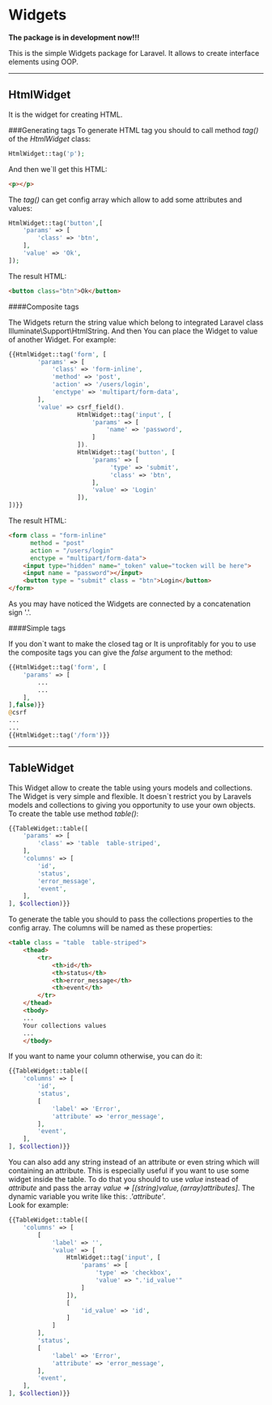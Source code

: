 # Widgets
**The package is in development now!!!**

This is the simple Widgets package for Laravel. It allows to create interface elements using OOP.
***
HtmlWidget
-----------------------------------
It is the widget for creating HTML.

###Generating tags
To generate HTML tag you should to call method _tag()_ of the _HtmlWidget_ class:
```php
HtmlWidget::tag('p');
```
And then we`ll get this HTML:
```html
<p></p>
```

The _tag()_ can get config array which allow to add some attributes and values:
```php
HtmlWidget::tag('button',[
    'params' => [
        'class' => 'btn',
    ],
    'value' => 'Ok',
]);
```
The result HTML:
```html
<button class="btn">Ok</button>
```

####Composite tags

The Widgets return the string value which belong to integrated Laravel class Illuminate\Support\HtmlString. And then
You can place the Widget to value of another Widget. For example:
```php
{{HtmlWidget::tag('form', [
        'params' => [
            'class' => 'form-inline',
            'method' => 'post',
            'action' => '/users/login',
            'enctype' => 'multipart/form-data',
        ],
        'value' => csrf_field().
                   HtmlWidget::tag('input', [
                       'params' => [
                           'name' => 'password',
                       ]
                   ]).
                   HtmlWidget::tag('button', [
                       'params' => [
                            'type' => 'submit',
                            'class' => 'btn',
                       ],
                       'value' => 'Login'
                   ]),
])}}
```

The result HTML:
```html
<form class = "form-inline"
      method = "post"
      action = "/users/login"
      enctype = "multipart/form-data">
    <input type="hidden" name="_token" value="tocken will be here">
    <input name = "password"></input>
    <button type = "submit" class = "btn">Login</button>
</form>
```
As you may have noticed the Widgets are connected by a concatenation sign '.'. 

####Simple tags

If you don`t want to make the closed tag or It is unprofitably for you to use the composite tags you can give the _false_ 
argument to the method:
```php
{{HtmlWidget::tag('form', [
    'params' => [
        ...
        ...
    ], 
],false)}}
@csrf
...
...
{{HtmlWidget::tag('/form')}}
```
***
TableWidget
-----------------------------------
This Widget allow to create the table using yours models and collections. The Widget is very simple and flexible. It 
doesn`t restrict you by Laravels models and collections to giving you opportunity to use your own objects.
To create the table use method _table()_:
```php
{{TableWidget::table([
    'params' => [
        'class' => 'table  table-striped',
    ],
    'columns' => [
        'id',
        'status',
        'error_message',
        'event',
    ],
], $collection)}}
```
To generate the table you should to pass the collections properties to the config array. The columns will be named as 
these properties:
```html
<table class = "table  table-striped">
    <thead>
        <tr>
            <th>id</th>
            <th>status</th>
            <th>error_message</th>
            <th>event</th>
        </tr>
    </thead>
    <tbody>
    ...
    Your collections values
    ...
    </tbody>
```
If you want to name your column otherwise, you can do it:
```php
{{TableWidget::table([
    'columns' => [
        'id',
        'status',
        [
            'label' => 'Error',
            'attribute' => 'error_message',
        ],
        'event',
    ],
], $collection)}}
```
You can also add any string instead of an attribute or even string which will containing an attribute. This is 
especially useful if you want to use some widget inside the table.
To do that you should to use _value_ instead of _attribute_ and pass the array _value => [(string)$value, 
(array)$attributes]_. The dynamic variable you write like this: _.'attribute'_.   
Look for example:
```php
{{TableWidget::table([
    'columns' => [
        [
            'label' => '',
            'value' => [
                HtmlWidget::tag('input', [
                    'params' => [
                        'type' => 'checkbox',
                        'value' => ".'id_value'"
                    ]
                ]),
                [
                    'id_value' => 'id',
                ]
            ]
        ],
        'status',
        [
            'label' => 'Error',
            'attribute' => 'error_message',
        ],
        'event',
    ],
], $collection)}}
```